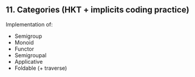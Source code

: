 ## 11. Categories (HKT + implicits coding practice)

Implementation of:

- Semigroup
- Monoid
- Functor
- Semigroupal
- Applicative
- Foldable (+ traverse)

